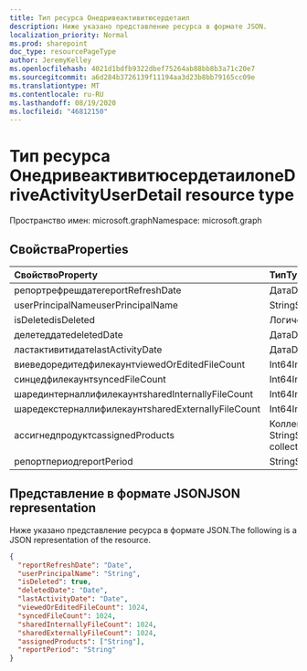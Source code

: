 ```yaml
---
title: Тип ресурса Онедривеактивитюсердетаил
description: Ниже указано представление ресурса в формате JSON.
localization_priority: Normal
ms.prod: sharepoint
doc_type: resourcePageType
author: JeremyKelley
ms.openlocfilehash: 4021d1bdfb9322dbef75264ab88bb8b3a71c20e7
ms.sourcegitcommit: a6d284b3726139f11194aa3d23b8bb79165cc09e
ms.translationtype: MT
ms.contentlocale: ru-RU
ms.lasthandoff: 08/19/2020
ms.locfileid: "46812150"
---
```

# <a name="onedriveactivityuserdetail-resource-type"></a><span data-ttu-id="76eaa-103">Тип ресурса Онедривеактивитюсердетаил</span><span class="sxs-lookup"><span data-stu-id="76eaa-103">oneDriveActivityUserDetail resource type</span></span>

<span data-ttu-id="76eaa-104">Пространство имен: microsoft.graph</span><span class="sxs-lookup"><span data-stu-id="76eaa-104">Namespace: microsoft.graph</span></span>

## <a name="properties"></a><span data-ttu-id="76eaa-105">Свойства</span><span class="sxs-lookup"><span data-stu-id="76eaa-105">Properties</span></span>

| <span data-ttu-id="76eaa-106">Свойство</span><span class="sxs-lookup"><span data-stu-id="76eaa-106">Property</span></span>                  | <span data-ttu-id="76eaa-107">Тип</span><span class="sxs-lookup"><span data-stu-id="76eaa-107">Type</span></span>              |
| :------------------------ | :---------------- |
| <span data-ttu-id="76eaa-108">репортрефрешдате</span><span class="sxs-lookup"><span data-stu-id="76eaa-108">reportRefreshDate</span></span>         | <span data-ttu-id="76eaa-109">Дата</span><span class="sxs-lookup"><span data-stu-id="76eaa-109">Date</span></span>              |
| <span data-ttu-id="76eaa-110">userPrincipalName</span><span class="sxs-lookup"><span data-stu-id="76eaa-110">userPrincipalName</span></span>         | <span data-ttu-id="76eaa-111">String</span><span class="sxs-lookup"><span data-stu-id="76eaa-111">String</span></span>            |
| <span data-ttu-id="76eaa-112">isDeleted</span><span class="sxs-lookup"><span data-stu-id="76eaa-112">isDeleted</span></span>                 | <span data-ttu-id="76eaa-113">Логический</span><span class="sxs-lookup"><span data-stu-id="76eaa-113">Boolean</span></span>           |
| <span data-ttu-id="76eaa-114">делетеддате</span><span class="sxs-lookup"><span data-stu-id="76eaa-114">deletedDate</span></span>               | <span data-ttu-id="76eaa-115">Дата</span><span class="sxs-lookup"><span data-stu-id="76eaa-115">Date</span></span>              |
| <span data-ttu-id="76eaa-116">ластактивитидате</span><span class="sxs-lookup"><span data-stu-id="76eaa-116">lastActivityDate</span></span>          | <span data-ttu-id="76eaa-117">Дата</span><span class="sxs-lookup"><span data-stu-id="76eaa-117">Date</span></span>              |
| <span data-ttu-id="76eaa-118">виеведоредитедфилекаунт</span><span class="sxs-lookup"><span data-stu-id="76eaa-118">viewedOrEditedFileCount</span></span>   | <span data-ttu-id="76eaa-119">Int64</span><span class="sxs-lookup"><span data-stu-id="76eaa-119">Int64</span></span>             |
| <span data-ttu-id="76eaa-120">синцедфилекаунт</span><span class="sxs-lookup"><span data-stu-id="76eaa-120">syncedFileCount</span></span>           | <span data-ttu-id="76eaa-121">Int64</span><span class="sxs-lookup"><span data-stu-id="76eaa-121">Int64</span></span>             |
| <span data-ttu-id="76eaa-122">шарединтерналлифилекаунт</span><span class="sxs-lookup"><span data-stu-id="76eaa-122">sharedInternallyFileCount</span></span> | <span data-ttu-id="76eaa-123">Int64</span><span class="sxs-lookup"><span data-stu-id="76eaa-123">Int64</span></span>             |
| <span data-ttu-id="76eaa-124">шаредекстерналлифилекаунт</span><span class="sxs-lookup"><span data-stu-id="76eaa-124">sharedExternallyFileCount</span></span> | <span data-ttu-id="76eaa-125">Int64</span><span class="sxs-lookup"><span data-stu-id="76eaa-125">Int64</span></span>             |
| <span data-ttu-id="76eaa-126">ассигнедпродуктс</span><span class="sxs-lookup"><span data-stu-id="76eaa-126">assignedProducts</span></span>          | <span data-ttu-id="76eaa-127">Коллекция String</span><span class="sxs-lookup"><span data-stu-id="76eaa-127">String collection</span></span> |
| <span data-ttu-id="76eaa-128">репортпериод</span><span class="sxs-lookup"><span data-stu-id="76eaa-128">reportPeriod</span></span>              | <span data-ttu-id="76eaa-129">String</span><span class="sxs-lookup"><span data-stu-id="76eaa-129">String</span></span>            |

## <a name="json-representation"></a><span data-ttu-id="76eaa-130">Представление в формате JSON</span><span class="sxs-lookup"><span data-stu-id="76eaa-130">JSON representation</span></span>

<span data-ttu-id="76eaa-131">Ниже указано представление ресурса в формате JSON.</span><span class="sxs-lookup"><span data-stu-id="76eaa-131">The following is a JSON representation of the resource.</span></span>

<!-- {
  "blockType": "resource",
  "@odata.type": "microsoft.graph.oneDriveActivityUserDetail"
} -->

```json
{
  "reportRefreshDate": "Date",
  "userPrincipalName": "String",
  "isDeleted": true,
  "deletedDate": "Date",
  "lastActivityDate": "Date",
  "viewedOrEditedFileCount": 1024,
  "syncedFileCount": 1024,
  "sharedInternallyFileCount": 1024,
  "sharedExternallyFileCount": 1024,
  "assignedProducts": ["String"],
  "reportPeriod": "String"
}
```
